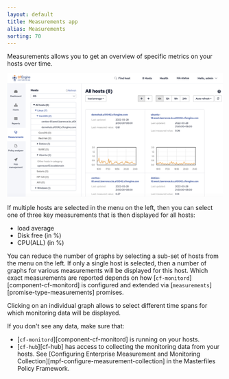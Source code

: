 ```yaml
---
layout: default
title: Measurements app
alias: Measurements
sorting: 70
---
```


Measurements allows you to get an overview of specific metrics on your hosts over time.

<img src="Mission-Portal-Monitoring-1.png" alt="Monitoring" width="650px">

If multiple hosts are selected in the menu on the left, then you can select one of three key measurements that is then displayed for all hosts:

- load average
- Disk free (in %)
- CPU(ALL) (in %)

You can reduce the number of graphs by selecting a sub-set of hosts from the menu on the left. If only a
single host is selected, then a number of graphs for various measurements will be displayed for this host. Which exact measurements are reported depends on how [`cf-monitord`][component-cf-monitord] is configured and extended via [`measurements`][promise-type-measurements] promises.

Clicking on an individual graph allows to select different time spans for which monitoring data will be displayed.

<!-- TODO - need screenshots, explanations of the zoom-in graphs, some explanation of the statistics etc -->

If you don't see any data, make sure that:

- [`cf-monitord`][component-cf-monitord] is running on your hosts.
- [`cf-hub`][cf-hub] has access to collecting the monitoring data from your hosts. See [Configuring Enterprise Measurement and Monitoring Collection][mpf-configure-measurement-collection] in the Masterfiles Policy Framework.
